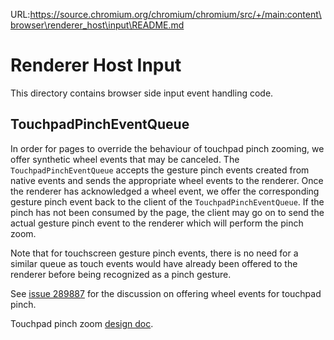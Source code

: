 URL:https://source.chromium.org/chromium/chromium/src/+/main:content\browser\renderer_host\input\README.md
# Renderer Host Input

This directory contains browser side input event handling code.

## TouchpadPinchEventQueue

In order for pages to override the behaviour of touchpad pinch zooming, we offer
synthetic wheel events that may be canceled. The `TouchpadPinchEventQueue`
accepts the gesture pinch events created from native events and sends the
appropriate wheel events to the renderer. Once the renderer has acknowledged a
wheel event, we offer the corresponding gesture pinch event back to the client
of the `TouchpadPinchEventQueue`. If the pinch has not been consumed by the page,
the client may go on to send the actual gesture pinch event to the renderer which
will perform the pinch zoom.

Note that for touchscreen gesture pinch events, there is no need for a similar
queue as touch events would have already been offered to the renderer before
being recognized as a pinch gesture.

See [issue 289887](https://crbug.com/289887) for the discussion on offering
wheel events for touchpad pinch.

Touchpad pinch zoom [design doc](https://docs.google.com/document/d/1cYdt9r9stHLA2lbJ2I-Ucl_djhdSyngYFbmufZaLRHE/edit?usp=sharing).
